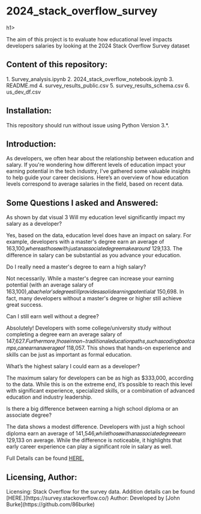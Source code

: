 <h1>2024_stack_overflow_survey</h1>h1>

The aim of this project is to evaluate how educational level impacts developers salaries by looking at the 2024 Stack Overflow Survey dataset

<h2>Content of this repository:</h2>
1. Survey_analysis.ipynb
2. 2024_stack_overflow_notebook.ipynb
3. README.md
4. survey_results_public.csv
5. survey_results_schema.csv
6. us_dev_df.csv

<h2>Installation:</h2> 
This repository should run without issue using Python Version 3.*.

<h2>Introduction:</h2>
As developers, we often hear about the relationship between education and salary. If you're wondering how different levels of education impact your earning potential in the tech industry, I've gathered some valuable insights to help guide your career decisions. Here’s an overview of how education levels correspond to average salaries in the field, based on recent data.

<h2>Some Questions I asked and Answered:</h2>
As shown by dat visual 3 Will my education level significantly impact my salary as a developer?

Yes, based on the data, education level does have an impact on salary. For example, developers with a master's degree earn an average of  163,100,𝑤ℎ𝑒𝑟𝑒𝑎𝑠𝑡ℎ𝑜𝑠𝑒𝑤𝑖𝑡ℎ𝑗𝑢𝑠𝑡𝑎𝑛𝑎𝑠𝑠𝑜𝑐𝑖𝑎𝑡𝑒𝑑𝑒𝑔𝑟𝑒𝑒𝑚𝑎𝑘𝑒𝑎𝑟𝑜𝑢𝑛𝑑
 129,133. The difference in salary can be substantial as you advance your education.

Do I really need a master's degree to earn a high salary?

Not necessarily. While a master's degree can increase your earning potential (with an average salary of  163,100),𝑎𝑏𝑎𝑐ℎ𝑒𝑙𝑜𝑟′𝑠𝑑𝑒𝑔𝑟𝑒𝑒𝑠𝑡𝑖𝑙𝑙𝑝𝑟𝑜𝑣𝑖𝑑𝑒𝑠𝑎𝑠𝑜𝑙𝑖𝑑𝑒𝑎𝑟𝑛𝑖𝑛𝑔𝑝𝑜𝑡𝑒𝑛𝑡𝑖𝑎𝑙𝑎𝑡
 150,698. In fact, many developers without a master's degree or higher still achieve great success.

Can I still earn well without a degree?

Absolutely! Developers with some college/university study without completing a degree earn an average salary of  147,627.𝐹𝑢𝑟𝑡ℎ𝑒𝑟𝑚𝑜𝑟𝑒,𝑡ℎ𝑜𝑠𝑒𝑖𝑛𝑛𝑜𝑛−𝑡𝑟𝑎𝑑𝑖𝑡𝑖𝑜𝑛𝑎𝑙𝑒𝑑𝑢𝑐𝑎𝑡𝑖𝑜𝑛𝑝𝑎𝑡ℎ𝑠,𝑠𝑢𝑐ℎ𝑎𝑠𝑐𝑜𝑑𝑖𝑛𝑔𝑏𝑜𝑜𝑡𝑐𝑎𝑚𝑝𝑠,𝑐𝑎𝑛𝑒𝑎𝑟𝑛𝑎𝑛𝑎𝑣𝑒𝑟𝑎𝑔𝑒𝑜𝑓
 118,057. This shows that hands-on experience and skills can be just as important as formal education.

What’s the highest salary I could earn as a developer?

The maximum salary for developers can be as high as $333,000, according to the data. While this is on the extreme end, it’s possible to reach this level with significant experience, specialized skills, or a combination of advanced education and industry leadership.

Is there a big difference between earning a high school diploma or an associate degree?

The data shows a modest difference. Developers with just a high school diploma earn an average of  141,546,𝑤ℎ𝑖𝑙𝑒𝑡ℎ𝑜𝑠𝑒𝑤𝑖𝑡ℎ𝑎𝑛𝑎𝑠𝑠𝑜𝑐𝑖𝑎𝑡𝑒𝑑𝑒𝑔𝑟𝑒𝑒𝑒𝑎𝑟𝑛
 129,133 on average. While the difference is noticeable, it highlights that early career experience can play a significant role in salary as well.

 Full Details can be found [HERE.](https://86burke.github.io/us_dev_analysis.html)

<h2>Licensing, Author:</h2>
 Licensing: Stack Overflow for the survey data. Addition details can be found [HERE.](https://survey.stackoverflow.co/)
 Author: Developed by [John Burke](https://github.com/86burke)

